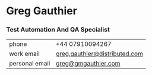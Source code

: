 # Greg Gauthier

### Test Automation And QA Specialist

|         |         |                     
| :----------- | :-------------- | 
| phone | +44 07910094267 | 
| work email  | greg.gauthier@distributed.com | 
| personal email | greg@gmgauthier.com |
